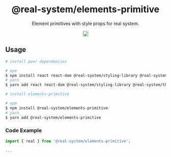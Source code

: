 <h1 align="center">@real-system/elements-primitive</h1>
<p align="center">Element primitives with style props for real system.</p>
<p align="center">
<a href="https://www.npmjs.com/package/@real-system/elements-primitive"><img src="https://badgen.net/npm/v/@real-system/elements-primitive?label=&icon=npm&color=blue" alt="npm version" height="18"/></a>
</p>

## Usage

```bash
# install peer dependencies

# npm
$ npm install react react-dom @real-system/styling-library @real-system/theme-library @real-system/utils-library
# yarn
$ yarn add react react-dom @real-system/styling-library @real-system/theme-library @real-system/utils-library

# install elements-primitive

# npm
$ npm install @real-system/elements-primitive
# yarn
$ yarn add @real-system/elements-primitive
```

### Code Example

```typescript
import { real } from '@real-system/elements-primitive';

...

```

